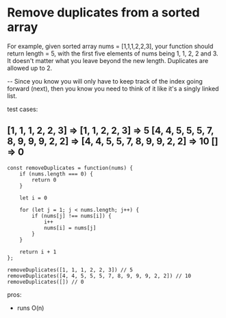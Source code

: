 # Remove duplicates from a sorted array

For example, given sorted array nums = [1,1,1,2,2,3], your function should return length = 5, with the first five elements of nums being 1, 1, 2, 2 and 3. It doesn't matter what you leave beyond the new length. Duplicates are allowed up to 2.

--
Since you know you will only have to keep track of the index going forward (next), then you know you need to think of it like it's a singly linked list.

test cases:

[1, 1, 1, 2, 2, 3] => [1, 1, 2, 2, 3] => 5
[4, 4, 5, 5, 5, 7, 8, 9, 9, 9, 2, 2] => [4, 4, 5, 5, 7, 8, 9, 9, 2, 2] => 10
[] => 0
--

```
const removeDuplicates = function(nums) {
    if (nums.length === 0) {
        return 0
    }

    let i = 0

    for (let j = 1; j < nums.length; j++) {
        if (nums[j] !== nums[i]) {
            i++
            nums[i] = nums[j]
        }
    }

    return i + 1
};

removeDuplicates([1, 1, 1, 2, 2, 3]) // 5
removeDuplicates([4, 4, 5, 5, 5, 7, 8, 9, 9, 9, 2, 2]) // 10
removeDuplicates([]) // 0
```

pros:
- runs O(n)
